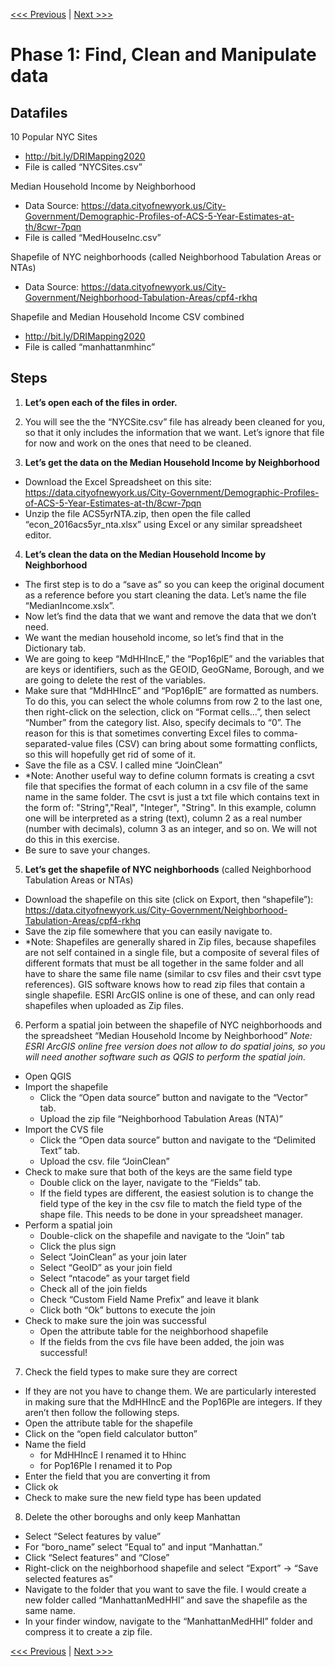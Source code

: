 [<<< Previous](../README.md)  | [Next >>>](2setup.md)  

# Phase 1: Find, Clean and Manipulate data

## Datafiles

10 Popular NYC Sites
* http://bit.ly/DRIMapping2020 
* File is called “NYCSites.csv”

Median Household Income by Neighborhood
* Data Source: https://data.cityofnewyork.us/City-Government/Demographic-Profiles-of-ACS-5-Year-Estimates-at-th/8cwr-7pqn 
* File is called “MedHouseInc.csv”

Shapefile of NYC neighborhoods (called Neighborhood Tabulation Areas or NTAs)
* Data Source: https://data.cityofnewyork.us/City-Government/Neighborhood-Tabulation-Areas/cpf4-rkhq

Shapefile and Median Household Income CSV combined
* http://bit.ly/DRIMapping2020 
* File is called “manhattanmhinc”


## Steps

1.	**Let’s open each of the files in order.**

2.	You will see the the “NYCSite.csv” file has already been cleaned for you, so that it only includes the information that we want. Let’s ignore that file for now and work on the ones that need to be cleaned.

3.	**Let’s get the data on the Median Household Income by Neighborhood**
* Download the Excel Spreadsheet on this site: https://data.cityofnewyork.us/City-Government/Demographic-Profiles-of-ACS-5-Year-Estimates-at-th/8cwr-7pqn 
* Unzip the file ACS5yrNTA.zip, then open the file called “econ_2016acs5yr_nta.xlsx” using Excel or any similar spreadsheet editor. 

4.	**Let’s clean the data on the Median Household Income by Neighborhood**
* The first step is to do a “save as” so you can keep the original document as a reference before you start cleaning the data. Let’s name the file “MedianIncome.xslx”. 
* Now let’s find the data that we want and remove the data that we don’t need. 
* We want the median household income, so let’s find that in the Dictionary tab.
* We are going to keep “MdHHIncE,” the “Pop16plE” and the variables that are keys or identifiers, such as the GEOID, GeoGName, Borough, and we are going to delete the rest of the variables.
* Make sure that “MdHHIncE” and “Pop16pIE” are formatted as numbers. To do this, you can select the whole columns from row 2 to the last one, then right-click on the selection, click on “Format cells…”, then select “Number” from the category list. Also, specify decimals to “0”. The reason for this is that sometimes converting Excel files to comma-separated-value files (CSV) can bring about some formatting conflicts, so this will hopefully get rid of some of it.
* Save the file as a CSV. I called mine “JoinClean”
* *Note: Another useful way to define column formats is creating a csvt file that specifies the format of each column in a csv file of the same name in the same folder. The csvt is just a txt file which contains text in the form of: "String","Real", "Integer", "String". In this example, column one will be interpreted as a string (text), column 2 as a real number (number with decimals), column 3 as an integer, and so on. We will not do this in this exercise.
* Be sure to save your changes.

5.	**Let’s get the shapefile of NYC neighborhoods** (called Neighborhood Tabulation Areas or NTAs)
* Download the shapefile on this site (click on Export, then “shapefile”): https://data.cityofnewyork.us/City-Government/Neighborhood-Tabulation-Areas/cpf4-rkhq
* Save the zip file somewhere that you can easily navigate to.
* *Note: Shapefiles are generally shared in Zip files, because shapefiles are not self contained in a single file, but a composite of several files of different formats that must be all together in the same folder and all have to share the same file name (similar to csv files and their csvt type references). GIS software knows how to read zip files that contain a single shapefile. ESRI ArcGIS online is one of these, and can only read shapefiles when uploaded as Zip files.

6.	Perform a spatial join between the shapefile of NYC neighborhoods and the spreadsheet “Median Household Income by Neighborhood”
*Note: ESRI ArcGIS online free version does not allow to do spatial joins, so you will need another software such as QGIS to perform the spatial join.* 
* Open QGIS
* Import the shapefile
  * Click the “Open data source” button and navigate to the “Vector” tab. 
  * Upload the zip file “Neighborhood Tabulation Areas (NTA)”
* Import the CVS file
  * Click the “Open data source” button and navigate to the “Delimited Text” tab. 
  * Upload the csv. file “JoinClean”
* Check to make sure that both of the keys are the same field type
  * Double click on the layer, navigate to the “Fields” tab.
  * If the field types are different, the easiest solution is to change the field type of the key in the csv file to match the field type of the shape file. This needs to be done in your spreadsheet manager. 
* Perform a spatial join
  * Double-click on the shapefile and navigate to the “Join” tab
  * Click the plus sign 
  * Select “JoinClean” as your join later
  * Select “GeoID” as your join field
  * Select “ntacode” as your target field
  * Check all of the join fields
  * Check “Custom Field Name Prefix” and leave it blank
  * Click both “Ok” buttons to execute the join
* Check to make sure the join was successful
  * Open the attribute table for the neighborhood shapefile
  * If the fields from the cvs file have been added, the join was successful!

7.	Check the field types to make sure they are correct
* If they are not you have to change them. We are particularly interested in making sure that the MdHHIncE and the Pop16Ple are integers. If they aren’t then follow the following steps.
* Open the attribute table for the shapefile
* Click on the “open field calculator button”
* Name the field 
  * for MdHHIncE I renamed it to Hhinc
  * for Pop16Ple I renamed it to Pop
* Enter the field that you are converting it from
* Click ok
* Check to make sure the new field type has been updated
8. Delete the other boroughs and only keep Manhattan
* Select “Select features by value”
* For “boro_name” select “Equal to” and input “Manhattan.” 
* Click “Select features” and “Close”
* Right-click on the neighborhood shapefile and select “Export” -> “Save selected features as” 
* Navigate to the folder that you want to save the file. I would create a new folder called “ManhattanMedHHI” and save the shapefile as the same name.
* In your finder window, navigate to the “ManhattanMedHHI” folder and compress it to create a zip file. 

  

[<<< Previous](../README.md)  | [Next >>>](2setup.md)  
